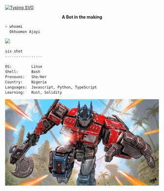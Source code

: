 
  
[![Typing SVG](https://readme-typing-svg.herokuapp.com/?width=700&height=70&center=true&size=37&lines=Six+Fleeping+Shot;The+Name+is+Okhuomon+Ajayi)](https://git.io/typing-svg)
  
<p align=center><strong> A Bot in the making </strong></p>

```bash
> whoami
  Okhuomon Ajayi
```

[![](https://ossrank.com/widget/923675)](https://ossrank.com/c/923675-okhuomon-ajayi)


```python
six-shot
-----------------

OS:         Linux
Shell:      Bash
Pronouns:   She/Her
Country:    Nigeria
Languages:  Javascript, Python, TypeScript
Learning:   Rust, Solidity
```

![Profile Picture](https://github.com/six-shot/Optimus-Prime-wallpaper/blob/main/wallpapersden.com_fortnite-optimus-prime-hd-transformers_1920x1080.jpg?raw=true)
